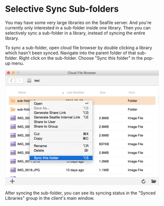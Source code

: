 # Selective Sync Sub-folders

You may have some very large libraries on the Seafile server. And you're currently only interested in a sub-folder inside one library. Then you can selectively sync a sub-folder in a library, instead of syncing the entire library.

To sync a sub-folder, open cloud file browser by double clicking a library which hasn't been synced. Navigate into the parent folder of that sub-folder. Right click on the sub-folder. Choose "Sync this folder" in the pop-up menu.

![](./imgs/sync-a-sub-folder.png)

After syncing the sub-folder, you can see its syncing status in the "Synced Libraries" group in the client's main window.
